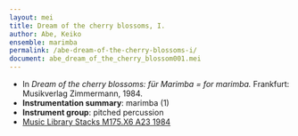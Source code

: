 ```yaml
---
layout: mei
title: Dream of the cherry blossoms, I.
author: Abe, Keiko
ensemble: marimba
permalink: /abe-dream-of-the-cherry-blossoms-i/
document: abe_dream_of_the_cherry_blossom001.mei
---
```


- In *Dream of the cherry blossoms: für Marimba = for marimba.* Frankfurt: Musikverlag Zimmermann, 1984.
- **Instrumentation summary**: marimba (1)
- **Instrument group**: pitched percussion
- <a href="https://tufts.primo.exlibrisgroup.com/permalink/01TUN_INST/1kc9gia/alma991018314424803851" target="_blank">Music Library Stacks M175.X6 A23 1984</a>
